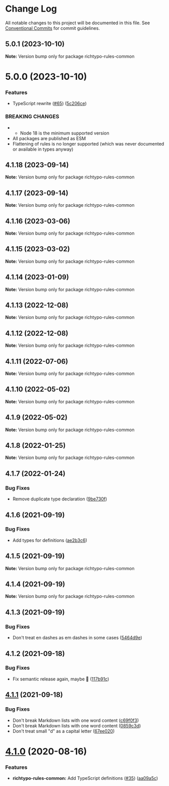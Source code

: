 # Change Log

All notable changes to this project will be documented in this file. See [Conventional Commits](https://conventionalcommits.org) for commit guidelines.

## 5.0.1 (2023-10-10)

**Note:** Version bump only for package richtypo-rules-common

# 5.0.0 (2023-10-10)

### Features

- TypeScript rewrite ([#65](https://github.com/sapegin/richtypo.js/issues/65)) ([5c206ce](https://github.com/sapegin/richtypo.js/commit/5c206cebee607d76f143eed4ca5de88beff085dd))

### BREAKING CHANGES

- - Node 18 is the minimum supported version
- All packages are published as ESM
- Flattening of rules is no longer supported (which was never documented or available in types anyway)

## 4.1.18 (2023-09-14)

**Note:** Version bump only for package richtypo-rules-common

## 4.1.17 (2023-09-14)

**Note:** Version bump only for package richtypo-rules-common

## 4.1.16 (2023-03-06)

**Note:** Version bump only for package richtypo-rules-common

## 4.1.15 (2023-03-02)

**Note:** Version bump only for package richtypo-rules-common

## 4.1.14 (2023-01-09)

**Note:** Version bump only for package richtypo-rules-common

## 4.1.13 (2022-12-08)

**Note:** Version bump only for package richtypo-rules-common

## 4.1.12 (2022-12-08)

**Note:** Version bump only for package richtypo-rules-common

## 4.1.11 (2022-07-06)

**Note:** Version bump only for package richtypo-rules-common

## 4.1.10 (2022-05-02)

**Note:** Version bump only for package richtypo-rules-common

## 4.1.9 (2022-05-02)

**Note:** Version bump only for package richtypo-rules-common

## 4.1.8 (2022-01-25)

**Note:** Version bump only for package richtypo-rules-common

## 4.1.7 (2022-01-24)

### Bug Fixes

- Remove duplicate type declaration ([9be730f](https://github.com/sapegin/richtypo.js/commit/9be730f453136bfd34a96547e979844300f9447c))

## 4.1.6 (2021-09-19)

### Bug Fixes

- Add types for definitions ([ae2b3c6](https://github.com/sapegin/richtypo.js/commit/ae2b3c6f97a2300dc0f57e9c54c43d5b862a46bc))

## 4.1.5 (2021-09-19)

**Note:** Version bump only for package richtypo-rules-common

## 4.1.4 (2021-09-19)

**Note:** Version bump only for package richtypo-rules-common

## 4.1.3 (2021-09-19)

### Bug Fixes

- Don't treat en dashes as em dashes in some cases ([5464d9e](https://github.com/sapegin/richtypo.js/commit/5464d9e3c10aceec6ca2ee90666ac73eb8585972))

## 4.1.2 (2021-09-18)

### Bug Fixes

- Fix semantic release again, maybe 🦜 ([117b91c](https://github.com/sapegin/richtypo.js/commit/117b91cf8affab8b4e216dab74c05d8d854ef1fd))

## [4.1.1](https://github.com/sapegin/richtypo.js/compare/richtypo-rules-common@4.1.0...richtypo-rules-common@4.1.1) (2021-09-18)

### Bug Fixes

- Don't break Markdown lists with one word content ([c69f0f3](https://github.com/sapegin/richtypo.js/commit/c69f0f33436ea4461f4cbdffd3ca5aa147199ca3))
- Don't break Markdown lists with one word content ([0859c3d](https://github.com/sapegin/richtypo.js/commit/0859c3da92da0e537ec8fae1a7c9bca3903def30))
- Don't treat small "d" as a capital letter ([67ee020](https://github.com/sapegin/richtypo.js/commit/67ee02065f850e48c96331281808c3730e5fa302))

# [4.1.0](https://github.com/sapegin/richtypo.js/compare/richtypo-rules-common@4.0.2...richtypo-rules-common@4.1.0) (2020-08-16)

### Features

- **richtypo-rules-common:** Add TypeScript definitions ([#35](https://github.com/sapegin/richtypo.js/issues/35)) ([aa09a5c](https://github.com/sapegin/richtypo.js/commit/aa09a5c4b3ac337ec3f31bf5d5144bd1c6a319fc))
